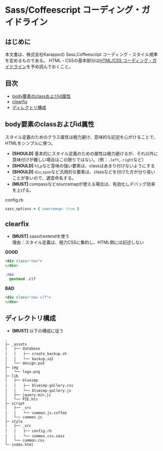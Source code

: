 # Sass/Coffeescript コーディング・ガイドライン

## はじめに

本文書は、株式会社Karappoの Sass,Coffeescript コーディング・スタイル規準を定めるものである。
HTML・CSSの基本部分は[HTML/CSS コーディング・ガイドライン](./html.ja.md)を予め読んでおくこと。

## 目次

- [body要素のclassおよびid属性](#body_class_id)
- [clearfix](#clearfix)
- [ディレクトリ構成](#directory)


<a name="body_class_id"></a>
## body要素のclassおよびid属性

スタイル定義のためのクラス属性は極力避け、意味的な記述を心がけることで、HTMLをシンプルに保つ。

- **[SHOULD]** 基本的にスタイル定義のための属性は極力避けるが、それ以外に意味付けが難しい場合はこの限りではない。（例：`.left`,`.right`など）
- **[SHOULD]** `h1`,`p`など意味の強い要素は、classはあまり付けないようにする
- **[SHOULD]** `div`,`span`など汎用的な要素は、classなどを付けた方が分り易いことが多いので、適宜命名する。
- **[MUST]** compassなどsourcemapが使える場合は、有効化しデバッグ効率を上げる。

config.rb
```ruby
sass_options = { sourcemap: true }
```

<a name="clearfix"></a>
## clearfix

- **[MUST]** sassのextendを使う  
理由：スタイル定義は、極力CSSに集約し、HTML側には記述しない


**GOOD**
```html
<div class="nav">
</div>
```
```sass
.nav
  @extend .clf
```

**BAD**
```html
<div class="nav clf">
</div>
```

<a name="directory"></a>
## ディレクトリ構成

- **[MUST]** 以下の構成に従う

```
.
├─ _assets
│   ├── database
│   │　　├── create_backup.sh
│   │　　└── backup.sql
│   └── design.psd
├─ img
│   └── logo.png
├─ lib
│   ├── blueimp
│   │　　├── blueimp-gallery.css
│   │　　└── blueimp-gallery.js
│   ├── jquery.min.js
│   └── PIE.htc
├─ script
│   ├── _src
│   │　　└── common.js.coffee
│   └── common.js
├─ style
│   ├── _src
│   │　　├── config.rb
│   │　　└── common.css.sass
│   └── common.css
└─ index.html
```
